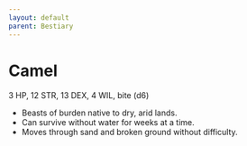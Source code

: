 ```yaml
---
layout: default
parent: Bestiary
---
```


# Camel

3 HP, 12 STR, 13 DEX, 4 WIL, bite (d6)

- Beasts of burden native to dry, arid lands.
- Can survive without water for weeks at a time.
- Moves through sand and broken ground without difficulty.
